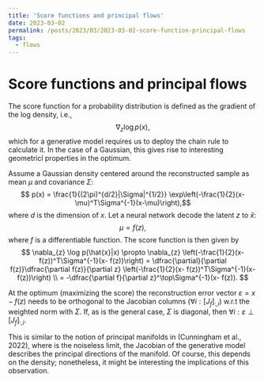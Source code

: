 ```yaml
---
title: 'Score functions and principal flows'
date: 2023-03-02
permalink: /posts/2023/03/2023-03-02-score-function-principal-flows
tags:
  - flows
---
```


# Score functions and principal flows

The score function for a probability distribution is defined as the gradient of the log density, i.e.,
 $$ \nabla_z \log p(x), $$
 which for a generative model requires us to deploy the chain rule to calculate it. In the case of  a Gaussian, this gives rise to interesting geometricl properties in the optimum.

 Assume a Gaussian density centered around the reconstructed sample as mean $\mu$ and covariance $\Sigma$:
  $$ p(x) = \frac{1}{(2\pi)^{d/2}|\Sigma|^{1/2}} \exp\left(-\frac{1}{2}(x-\mu)^T\Sigma^{-1}(x-\mu)\right),$$
  where $d$ is the dimension of $x$. Let a neural network decode the latent $z$ to $\hat{x}$:
  $$ \mu = f(z), $$
  where $f$ is a differentiable function. The score function is then given by
  $$ \nabla_{z} \log p(\hat{x}|x) \propto \nabla_{z} \left(-\frac{1}{2}(x- f(z))^T\Sigma^{-1}(x- f(z))\right) 
   = \dfrac{\partial}{\partial f(z)}\dfrac{\partial f(z)}{\partial z}  \left(-\frac{1}{2}(x- f(z))^T\Sigma^{-1}(x- f(z))\right) \\
   = -\dfrac{\partial f}{\partial z}^\top\Sigma^{-1}(x- f(z)). $$

   At the optimum (maximizing the score) the reconstruction error vector $\varepsilon = x - f(z)$ needs to be orthogonal to the Jacobian columns ($\forall i : [J_f]_{:, i}$) w.r.t the weighted norm with $\Sigma$. If, as is the general case, $\Sigma$ is diagonal, then $\forall i: \varepsilon \perp [J_f]_{:, i}$.

   This is similar to the notion of principal manifolds in (Cunningham et al., 2022), where is the noiseless limit, the Jacobian of the generative model describes the principal directions of the manifold. Of course, this depends on the density; nonetheless, it might be interesting the implications of this observation.
